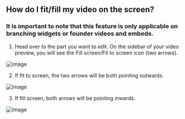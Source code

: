 ## How do I fit/fill my video on the screen?

### It is important to note that this feature is only applicable on branching widgets or founder videos and embeds.


1. Head over to the part you want to edit. On the sidebar of your video preview, you will see the Fill screen/Fit to screen icon (two arrows). 

![image](https://github.com/user-attachments/assets/45895a87-349e-4e8d-ab82-f4a8e3d33590)


2. If fit to screen, the two arrows will be both pointing outwards. 

![image](https://github.com/user-attachments/assets/e562d55d-3120-472b-970a-0c91e3f91042)


3. If fill screen, both arrows will be pointing inwards.

![image](https://github.com/user-attachments/assets/852025e0-de88-4d45-8cb8-e62c183fae2f)





